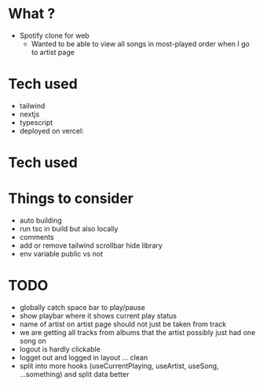 # What ?
- Spotify clone for web
  - Wanted to be able to view all songs in most-played order when I go to artist page

# Tech used
- tailwind
- nextjs
- typescript
- deployed on vercel: <URL>

# Tech used

# Things to consider
- auto building
- run tsc in build but also locally
- comments
- add or  remove tailwind scrollbar hide library
- env variable public vs not


# TODO
- globally catch space bar to play/pause
- show playbar where it shows current play status
- name of artist on artist page should not just be taken from track
- we are getting all tracks from albums that the artist possibly just had one song on
- logout is hardly clickable
- logget out and logged in layout ... clean
- split into more hooks (useCurrentPlaying, useArtist, useSong, ...something) and split data better